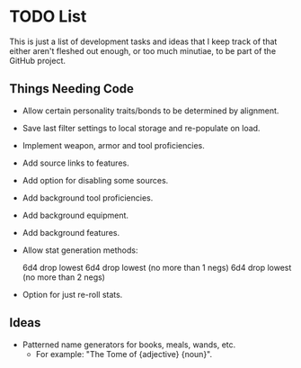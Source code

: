 # TODO List

This is just a list of development tasks and ideas that I keep track of that either aren't fleshed out enough, or too much minutiae, to be part of the GitHub project.

## Things Needing Code

* Allow certain personality traits/bonds to be determined by alignment.
* Save last filter settings to local storage and re-populate on load.
* Implement weapon, armor and tool proficiencies.
* Add source links to features.
* Add option for disabling some sources.
* Add background tool proficiencies.
* Add background equipment.
* Add background features.

* Allow stat generation methods:

  6d4 drop lowest
  6d4 drop lowest (no more than 1 negs)
  6d4 drop lowest (no more than 2 negs)

* Option for just re-roll stats.

## Ideas

* Patterned name generators for books, meals, wands, etc.
  * For example: "The Tome of {adjective} {noun}".